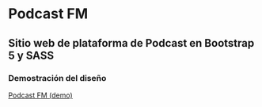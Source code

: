 # Podcast FM

## Sitio web de plataforma de Podcast en Bootstrap 5 y SASS

### Demostración del diseño

[Podcast FM (demo)](https://mypodcast-fm.netlify.app/)
